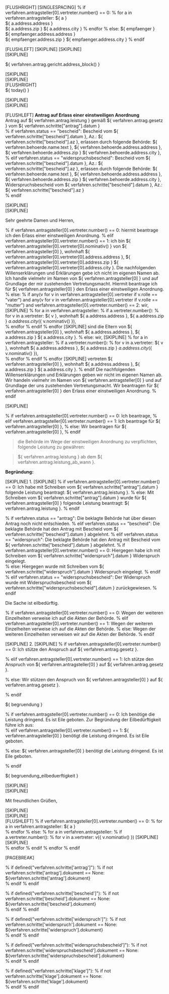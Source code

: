 [FLUSHRIGHT]
[SINGLESPACING]
% if verfahren.antragsteller[0].vertreter.number() == 0:
  % for a in verfahren.antragsteller:
${ a }  
${ a.address.address }  
${ a.address.zip } ${ a.address.city }
  % endfor
% else:
${ empfaenger }  
${ empfaenger.address.address }  
${ empfaenger.address.zip } ${ empfaenger.address.city }
% endif

[FLUSHLEFT]
[SKIPLINE]
[SKIPLINE]  
[SKIPLINE]  

${ verfahren.antrag.gericht.address_block() }


[SKIPLINE]  
[SKIPLINE]  
[FLUSHRIGHT]  
${ today() }  

[SKIPLINE]  
[SKIPLINE]  



[FLUSHLEFT]
**Antrag auf Erlass einer einstweiligen Anordnung**  
Antrag auf ${ verfahren.antrag.leistung } gemäß ${ verfahren.antrag.gesetz } vom ${ verfahren.schritte["antrag"].datum }  
% if verfahren.status == "bescheid":
Bescheid vom ${ verfahren.schritte["bescheid"].datum }, Az.: ${ verfahren.schritte["bescheid"].az }, erlassen durch folgende Behörde: ${ verfahren.behoerde.name.text }, ${ verfahren.behoerde.address.address }, ${ verfahren.behoerde.address.zip } ${ verfahren.behoerde.address.city },  
% elif verfahren.status == "widerspruchsbescheid":
Bescheid vom ${ verfahren.schritte["bescheid"].datum }, Az.: ${ verfahren.schritte["bescheid"].az }, erlassen durch folgende Behörde: ${ verfahren.behoerde.name.text }, ${ verfahren.behoerde.address.address }, ${ verfahren.behoerde.address.zip } ${ verfahren.behoerde.address.city },  
Widerspruchsbescheid vom ${ verfahren.schritte["bescheid"].datum }, Az.: ${ verfahren.schritte["bescheid"].az }  
% endif


[SKIPLINE]  
[SKIPLINE]  

Sehr geehrte Damen und Herren,



% if verfahren.antragsteller[0].vertreter.number() == 0:
hiermit beantrage ich den Erlass einer einstweiligen Anordnung.
% elif verfahren.antragsteller[0].vertreter.number() == 1:
ich bin ${ verfahren.antragsteller[0].vertreter[0].nominativ() } von ${ verfahren.antragsteller[0] }, wohnhaft ${ verfahren.antragsteller[0].vertreter[0].address.address }, ${ verfahren.antragsteller[0].vertreter[0].address.zip } ${ verfahren.antragsteller[0].vertreter[0].address.city }. Die nachfolgenden Willenserklärungen und Erklärungen gebe ich nicht im eigenen Namen ab. Ich handle vielmehr im Namen von ${ verfahren.antragsteller[0] } und auf Grundlage der mir zustehenden Vertretungsmacht. Hiermit beantrage ich für ${ verfahren.antragsteller[0] } den Erlass einer einstweiligen Anordnung.
% else:
  % if any(v for v in verfahren.antragsteller[0].vertreter if v.rolle == "vater") and any(v for v in verfahren.antragsteller[0].vertreter if v.rolle == "mutter") and verfahren.antragsteller[0].vertreter.number() == 2:
wir,
[SKIPLINE]
    % for a in verfahren.antragsteller:
      % if a.vertreter.number():
        % for v in a.vertreter:
${ v }, wohnhaft ${ a.address.address }, ${ a.address.zip } ${ a.address.city } (${ v.nominativ() }),  
        % endfor
      % endif
    % endfor
[SKIPLINE]
sind die Eltern von ${ verfahren.antragsteller[0] }, wohnhaft ${ a.address.address }, ${ a.address.zip } ${ a.address.city }. 
  % else:
wir,
[SKIPLINE]
    % for a in verfahren.antragsteller:
      % if a.vertreter.number():
        % for v in a.vertreter:
${ v }, wohnhaft ${ a.address.address }, ${ a.address.zip } ${ a.address.city } (${ v.nominativ() }),  
        % endfor
      % endif
    % endfor
[SKIPLINE]
vertreten ${ verfahren.antragsteller[0] }, wohnhaft ${ a.address.address }, ${ a.address.zip } ${ a.address.city }.
  % endif
Die nachfolgenden Willenserklärungen und Erklärungen geben wir nicht im eigenen Namen ab. Wir handeln vielmehr im Namen von ${ verfahren.antragsteller[0] } und auf Grundlage der uns zustehenden Vertretungsmacht. Wir beantragen für ${ verfahren.antragsteller[0] } den Erlass einer einstweiligen Anordnung.
% endif



[SKIPLINE]

% if verfahren.antragsteller[0].vertreter.number() == 0:
Ich beantrage,
% elif verfahren.antragsteller[0].vertreter.number() == 1:
Ich beantrage für ${ verfahren.antragsteller[0] },
% else:
Wir beantragen für ${ verfahren.antragsteller[0] },
% endif



 
  
 > die Behörde im Wege der einstweiligen Anordnung zu verpflichten, folgende Leistung zu gewähren:

 > ${ verfahren.antrag.leistung } ab dem ${ verfahren.antrag.leistung_ab_wann }.  



**Begründung:**

[SKIPLINE]
1.
[SKIPLINE]
% if verfahren.antragsteller[0].vertreter.number() == 0:
Ich habe mit Schreiben vom ${ verfahren.schritte["antrag"].datum } folgende Leistung beantragt:
${ verfahren.antrag.leistung }.
% else:
Mit Schreiben vom ${ verfahren.schritte["antrag"].datum } wurde für ${ verfahren.antragsteller[0] } folgende Leistung beantragt: ${ verfahren.antrag.leistung }.
% endif


% if verfahren.status == "antrag":
Die beklagte Behörde hat über diesen Antrag noch nicht entschieden.
% elif verfahren.status == "bescheid":
Die beklagte Behörde hat den Antrag mit Bescheid vom ${ verfahren.schritte["bescheid"].datum } abgelehnt.
% elif verfahren.status == "widerspruch":
Die beklagte Behörde hat den Antrag mit Bescheid vom ${ verfahren.schritte["bescheid"].datum } abgelehnt.
  % if verfahren.antragsteller[0].vertreter.number() == 0:
Hiergegen habe ich mit Schreiben vom ${ verfahren.schritte["widerspruch"].datum } Widerspruch eingelegt.  
  % else:
Hiergegen wurde mit Schreiben vom ${ verfahren.schritte["widerspruch"].datum } Widerspruch eingelegt.
  % endif
% elif verfahren.status == "widerspruchsbescheid":
Der Widerspruch wurde mit Widerspruchsbescheid vom ${ verfahren.schritte["widerspruchsbescheid"].datum } zurückgewiesen.
% endif

Die Sache ist eilbedürftig.

% if verfahren.antragsteller[0].vertreter.number() == 0:
Wegen der weiteren Einzelheiten verweise ich auf die Akten der Behörde.
% elif verfahren.antragsteller[0].vertreter.number() == 1:
Wegen der weiteren Einzelheiten verweise ich auf die Akten der Behörde.
% else:
Wegen der weiteren Einzelheiten verweisen wir auf die Akten der Behörde.
% endif

[SKIPLINE]
2.
[SKIPLINE]
% if verfahren.antragsteller[0].vertreter.number() == 0:
Ich stütze den Anspruch auf ${ verfahren.antrag.gesetz }.  

% elif verfahren.antragsteller[0].vertreter.number() == 1:
Ich stütze den Anspruch von ${ verfahren.antragsteller[0] } auf ${ verfahren.antrag.gesetz }.  

% else:
Wir stützen den Anspruch von ${ verfahren.antragsteller[0] } auf ${ verfahren.antrag.gesetz }.  

% endif


${ begruendung }  



% if verfahren.antragsteller[0].vertreter.number() == 0:
Ich benötige die Leistung dringend. Es ist Eile geboten. Zur Begründung der Eilbedürftigkeit führe ich aus:  
% elif verfahren.antragsteller[0].vertreter.number() == 1:
${ verfahren.antragsteller[0] } benötigt die Leistung dringend. Es ist Eile geboten.  

% else:
${ verfahren.antragsteller[0] } benötigt die Leistung dringend. Es ist Eile geboten.  

% endif


${ begruendung_eilbeduerftigkeit }  

[SKIPLINE]  
[SKIPLINE]  


Mit freundlichen Grüßen,  

[SKIPLINE]  
[SKIPLINE]  
[FLUSHLEFT]
% if verfahren.antragsteller[0].vertreter.number() == 0:
  % for a in verfahren.antragsteller:
${ a }   
  % endfor
% else:
  % for a in verfahren.antragsteller:
    % if a.vertreter.number():
      % for v in a.vertreter:
${ v } (${ v.nominativ() })
[SKIPLINE]  
[SKIPLINE]  
      % endfor
    % endif
  % endfor
% endif

[PAGEBREAK]

% if defined("verfahren.schritte['antrag']"):
% if not verfahren.schritte['antrag'].dokument == None:
${verfahren.schritte['antrag'].dokument}  
% endif
% endif

% if defined("verfahren.schritte['bescheid']"):
% if not verfahren.schritte['bescheid'].dokument == None:
${verfahren.schritte['bescheid'].dokument}  
% endif
% endif

% if defined("verfahren.schritte['widerspruch']"):
% if not verfahren.schritte['widerspruch'].dokument == None:
${verfahren.schritte['widerspruch'].dokument}  
% endif
% endif

% if defined("verfahren.schritte['widerspruchsbescheid']"):
% if not verfahren.schritte['widerspruchsbescheid'].dokument == None:
${verfahren.schritte['widerspruchsbescheid'].dokument}  
% endif
% endif

% if defined("verfahren.schritte['klage']"):
% if not verfahren.schritte['klage'].dokument == None:
${verfahren.schritte['klage'].dokument}  
% endif
% endif